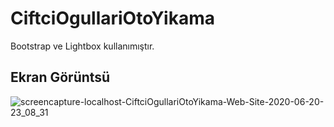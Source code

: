 # CiftciOgullariOtoYikama

Bootstrap ve Lightbox kullanımıştır.

## Ekran Görüntsü

 ![screencapture-localhost-CiftciOgullariOtoYikama-Web-Site-2020-06-20-23_08_31](https://user-images.githubusercontent.com/26849656/85210732-2b624100-b34b-11ea-8151-093222896c99.png)

